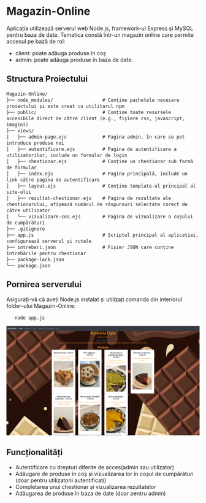 # Magazin-Online

Aplicația utilizează serverul web Node.js, framework-ul Express și MySQL pentru baza de date. Tematica constă într-un magazin online care permite accesul pe bază de rol:
- client: poate adăuga produse în coș
- admin: poate adăuga produse în baza de date.

## Structura Proiectului
```
Magazin-Online/
├── node_modules/                  # Conține pachetele necesare proiectului și este creat cu utilitarul npm
├── public/                        # Conține toate resursele accesibile direct de către client (e.g., fișiere css, javascript, imagini)
├── views/
|   ├── admin-page.ejs             # Pagina admin, în care se pot introduce produse noi
│   ├── autentificare.ejs          # Pagina de autentificare a utilizatorilor, include un formular de login
│   ├── chestionar.ejs             # Conține un chestionar sub formă de formular
│   ├── index.ejs                  # Pagina principală, include un link către pagina de autentificare
│   ├── layout.ejs                 # Conține template-ul principal al site-ului
│   ├── rezultat-chestionar.ejs    # Pagina de rezultate ale chestionarului, afișează numărul de răspunsuri selectate corect de către utilizator
│   └── vizualizare-cos.ejs        # Pagina de vizualizare a coșului de cumpărături
├── .gitignore                     
├── app.js                         # Scriptul principal al aplicației, configurează serverul și rutele
├── intrebari.json                 # Fișier JSON care conține întrebările pentru chestionar
├── package-lock.json              
└── package.json        
```           

## Pornirea serverului

Asigurați-vă că aveți Node.js instalat și utilizați comanda din interiorul folder-ului Magazin-Online:
```bash
   node app.js
```
![Pagina principală a site-ului](images/Site.png)

## Funcționalități

- Autentificare cu drepturi diferite de acces(admin sau utilizator)
- Adăugare de produse în coș și vizualizarea lor în coșul de cumpărături (doar pentru utilizatorii autentificați)
- Completarea unui chestionar și vizualizarea rezultatelor
- Adăugarea de produse în baza de date (doar pentru admin)




